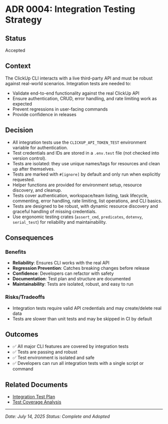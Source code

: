 # ADR 0004: Integration Testing Strategy

## Status
Accepted

## Context

The ClickUp CLI interacts with a live third-party API and must be robust against real-world scenarios. Integration tests are needed to:
- Validate end-to-end functionality against the real ClickUp API
- Ensure authentication, CRUD, error handling, and rate limiting work as expected
- Prevent regressions in user-facing commands
- Provide confidence in releases

## Decision

- All integration tests use the `CLICKUP_API_TOKEN_TEST` environment variable for authentication.
- Test credentials and IDs are stored in a `.env.test` file (not checked into version control).
- Tests are isolated: they use unique names/tags for resources and clean up after themselves.
- Tests are marked with `#[ignore]` by default and only run when explicitly requested.
- Helper functions are provided for environment setup, resource discovery, and cleanup.
- Tests cover authentication, workspace/team listing, task lifecycle, commenting, error handling, rate limiting, list operations, and CLI basics.
- Tests are designed to be robust, with dynamic resource discovery and graceful handling of missing credentials.
- Use ergonomic testing crates (`assert_cmd`, `predicates`, `dotenvy`, `serial_test`) for reliability and maintainability.

## Consequences

### Benefits
- **Reliability**: Ensures CLI works with the real API
- **Regression Prevention**: Catches breaking changes before release
- **Confidence**: Developers can refactor with safety
- **Documentation**: Test plan and structure are documented
- **Maintainability**: Tests are isolated, robust, and easy to run

### Risks/Tradeoffs
- Integration tests require valid API credentials and may create/delete real data
- Tests are slower than unit tests and may be skipped in CI by default

## Outcomes
- ✅ All major CLI features are covered by integration tests
- ✅ Tests are passing and robust
- ✅ Test environment is isolated and safe
- ✅ Developers can run all integration tests with a single script or command

## Related Documents
- [Integration Test Plan](../INTEGRATION_TEST_PLAN.md)
- [Test Coverage Analysis](../TEST_COVERAGE_ANALYSIS.md)

---

*Date: July 14, 2025*
*Status: Complete and Adopted* 